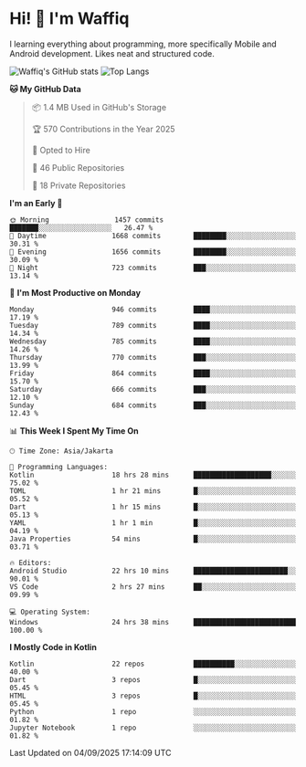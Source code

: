 
# Hi! 👋 I'm Waffiq

I learning everything about programming, more specifically Mobile and Android development. Likes neat and structured code.

<!-- Get to know more about me?

<a href="https://www.linkedin.com/in/waffiqaziz/"><img src="https://img.shields.io/static/v1?label=%20&message=LinkedIn&logo=linkedin&logoColor=white&color=0A66C2&style=for-the-badge" alt="LinkedIn"></a>
<a href="https://www.instagram.com/waffiqaziz/"><img src="https://img.shields.io/static/v1?label=%20&message=instagram&logo=instagram&logoColor=white&labelColor=%23E1306C&color=%23E1306C&style=for-the-badge" alt="Instagram"></a>
<a href="https://web.facebook.com/WaffiqAziz/"><img src="https://img.shields.io/static/v1?label=%20&message=Facebook&logo=facebook&logoColor=white&color=1877F2&style=for-the-badge" alt="Facebook"></a>
<a href="https://twitter.com/waffiqaziz"><img src="https://img.shields.io/static/v1?label=%20&message=X&logo=x&logoColor=white&color=000000&style=for-the-badge" alt="X"></a> -->

![Waffiq's GitHub stats](https://github-readme-stats-eight-theta.vercel.app/api?username=waffiqaziz&show_icons=true&include_all_commits=true&count_private=true&theme=dark)
![Top Langs](https://github-readme-stats.vercel.app/api/top-langs/?username=waffiqaziz&layout=compact&langs_count=8&theme=dark)

<!--START_SECTION:waka-->
**🐱 My GitHub Data** 

> 📦 1.4 MB Used in GitHub's Storage 
 > 
> 🏆 570 Contributions in the Year 2025
 > 
> 💼 Opted to Hire
 > 
> 📜 46 Public Repositories 
 > 
> 🔑 18 Private Repositories 
 > 
**I'm an Early 🐤** 

```text
🌞 Morning                1457 commits        ███████░░░░░░░░░░░░░░░░░░   26.47 % 
🌆 Daytime                1668 commits        ████████░░░░░░░░░░░░░░░░░   30.31 % 
🌃 Evening                1656 commits        ████████░░░░░░░░░░░░░░░░░   30.09 % 
🌙 Night                  723 commits         ███░░░░░░░░░░░░░░░░░░░░░░   13.14 % 
```
📅 **I'm Most Productive on Monday** 

```text
Monday                   946 commits         ████░░░░░░░░░░░░░░░░░░░░░   17.19 % 
Tuesday                  789 commits         ████░░░░░░░░░░░░░░░░░░░░░   14.34 % 
Wednesday                785 commits         ████░░░░░░░░░░░░░░░░░░░░░   14.26 % 
Thursday                 770 commits         ███░░░░░░░░░░░░░░░░░░░░░░   13.99 % 
Friday                   864 commits         ████░░░░░░░░░░░░░░░░░░░░░   15.70 % 
Saturday                 666 commits         ███░░░░░░░░░░░░░░░░░░░░░░   12.10 % 
Sunday                   684 commits         ███░░░░░░░░░░░░░░░░░░░░░░   12.43 % 
```


📊 **This Week I Spent My Time On** 

```text
🕑︎ Time Zone: Asia/Jakarta

💬 Programming Languages: 
Kotlin                   18 hrs 28 mins      ███████████████████░░░░░░   75.02 % 
TOML                     1 hr 21 mins        █░░░░░░░░░░░░░░░░░░░░░░░░   05.52 % 
Dart                     1 hr 15 mins        █░░░░░░░░░░░░░░░░░░░░░░░░   05.13 % 
YAML                     1 hr 1 min          █░░░░░░░░░░░░░░░░░░░░░░░░   04.19 % 
Java Properties          54 mins             █░░░░░░░░░░░░░░░░░░░░░░░░   03.71 % 

🔥 Editors: 
Android Studio           22 hrs 10 mins      ███████████████████████░░   90.01 % 
VS Code                  2 hrs 27 mins       ██░░░░░░░░░░░░░░░░░░░░░░░   09.99 % 

💻 Operating System: 
Windows                  24 hrs 38 mins      █████████████████████████   100.00 % 
```

**I Mostly Code in Kotlin** 

```text
Kotlin                   22 repos            ██████████░░░░░░░░░░░░░░░   40.00 % 
Dart                     3 repos             █░░░░░░░░░░░░░░░░░░░░░░░░   05.45 % 
HTML                     3 repos             █░░░░░░░░░░░░░░░░░░░░░░░░   05.45 % 
Python                   1 repo              ░░░░░░░░░░░░░░░░░░░░░░░░░   01.82 % 
Jupyter Notebook         1 repo              ░░░░░░░░░░░░░░░░░░░░░░░░░   01.82 % 
```




 Last Updated on 04/09/2025 17:14:09 UTC
<!--END_SECTION:waka-->
